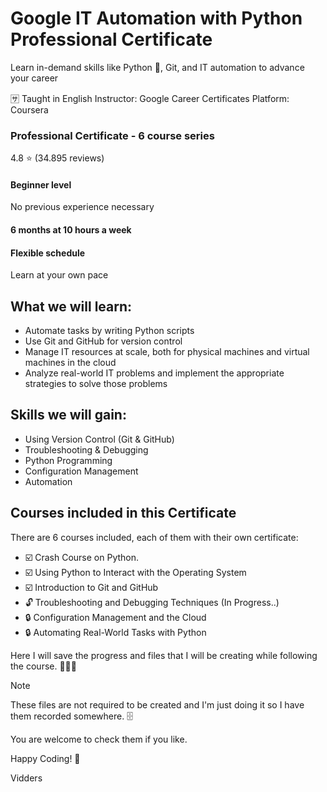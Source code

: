 # Google IT Automation with Python Professional Certificate
Learn in-demand skills like Python :snake:, Git, and IT automation to advance your career

:sa: Taught in English
Instructor: Google Career Certificates
Platform: Coursera

### Professional Certificate - 6 course series
4.8 :star: (34.895 reviews)

#### Beginner level
No previous experience necessary
#### 6 months at 10 hours a week
#### Flexible schedule
Learn at your own pace

## What we will learn:
- Automate tasks by writing Python scripts
- Use Git and GitHub for version control
- Manage IT resources at scale, both for physical machines and virtual machines in the cloud 
- Analyze real-world IT problems and implement the appropriate strategies to solve those problems

## Skills we will gain:
- Using Version Control (Git & GitHub)
- Troubleshooting & Debugging
- Python Programming
- Configuration Management
- Automation

## Courses included in this Certificate 
There are 6 courses included, each of them with their own certificate:
- :ballot_box_with_check: Crash Course on Python.
- :ballot_box_with_check: Using Python to Interact with the Operating System
- :ballot_box_with_check: Introduction to Git and GitHub
- :unlock: Troubleshooting and Debugging Techniques (In Progress..)
- :lock: Configuration Management and the Cloud
- :lock: Automating Real-World Tasks with Python


Here I will save the progress and files that I will be creating while following the course. :man_technologist::snake:

> [!NOTE]
> These files are not required to be created and I'm just doing it so I have them recorded somewhere. :file_cabinet:

You are welcome to check them if you like.


Happy Coding! :tada:

Vidders